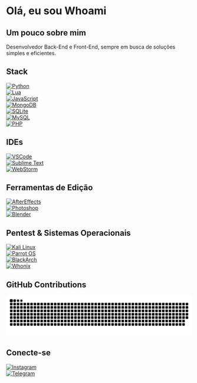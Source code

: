 # Olá, eu sou Whoami

## Um pouco sobre mim
Desenvolvedor Back-End e Front-End, sempre em busca de soluções simples e eficientes.

## Stack
[![Python](https://img.shields.io/badge/Python-3776AB?style=for-the-badge&logo=python&logoColor=white)](link_para_perfil_python)  
[![Lua](https://img.shields.io/badge/Lua-2C2D72?style=for-the-badge&logo=lua&logoColor=white)](link_para_perfil_lua)  
[![JavaScript](https://img.shields.io/badge/JavaScript-F7DF1E?style=for-the-badge&logo=javascript&logoColor=black)](link_para_perfil_javascript)  
[![MongoDB](https://img.shields.io/badge/MongoDB-%234ea94b.svg?style=for-the-badge&logo=mongodb&logoColor=white)](link_para_perfil_mongodb)  
[![SQLite](https://img.shields.io/badge/SQLite-003B57?style=for-the-badge&logo=sqlite&logoColor=white)](link_para_perfil_sqlite)  
[![MySQL](https://img.shields.io/badge/MySQL-%2300f.svg?style=for-the-badge&logo=mysql&logoColor=white)](link_para_perfil_mysql)  
[![PHP](https://img.shields.io/badge/PHP-777BB4?style=for-the-badge&logo=php&logoColor=white)](link_para_perfil_php)

## IDEs
[![VSCode](https://img.shields.io/badge/Visual%20Studio%20Code-0078d7.svg?style=for-the-badge&logo=visual-studio-code&logoColor=white)](link_para_perfil_vscode)  
[![Sublime Text](https://img.shields.io/badge/Sublime%20Text-FF9800?style=for-the-badge&logo=sublime-text&logoColor=white)](link_para_perfil_sublime)  
[![WebStorm](https://img.shields.io/badge/WebStorm-323330?style=for-the-badge&logo=webstorm&logoColor=white)](link_para_perfil_webstorm)

## Ferramentas de Edição
[![AfterEffects](https://img.shields.io/badge/After%20Effects-CF96FD?style=for-the-badge&logo=Adobe%20after%20effects&logoColor=393665)](link_para_perfil_aftereffects)  
[![Photoshop](https://img.shields.io/badge/Photoshop-31A8FF?style=for-the-badge&logo=Adobe%20Photoshop&logoColor=black)](link_para_perfil_photoshop)  
[![Blender](https://img.shields.io/badge/Blender-F5792A?style=for-the-badge&logo=blender&logoColor=white)](link_para_perfil_blender)

## Pentest & Sistemas Operacionais
[![Kali Linux](https://img.shields.io/badge/Kali_Linux-557C94?style=for-the-badge&logo=kali-linux&logoColor=white)](link_para_perfil_kali)  
[![Parrot OS](https://img.shields.io/badge/Parrot_OS-5B5B5B?style=for-the-badge&logo=parrot-os&logoColor=white)](link_para_perfil_parrot)  
[![BlackArch](https://img.shields.io/badge/BlackArch-000000?style=for-the-badge&logo=blackarch&logoColor=white)](link_para_perfil_blackarch)  
[![Whonix](https://img.shields.io/badge/Whonix-FF0000?style=for-the-badge&logo=whonix&logoColor=white)](link_para_perfil_whonix)

## GitHub Contributions
<picture>
  <source media="(prefers-color-scheme: dark)" srcset="https://raw.githubusercontent.com/platane/platane/output/github-contribution-grid-snake-dark.svg">
  <source media="(prefers-color-scheme: light)" srcset="https://raw.githubusercontent.com/platane/platane/output/github-contribution-grid-snake.svg">
  <img alt="GitHub Contributions" src="https://raw.githubusercontent.com/platane/platane/output/github-contribution-grid-snake.svg">
</picture>

## Conecte-se
[![Instagram](https://img.shields.io/badge/Instagram-E4405F?style=for-the-badge&logo=Instagram&logoColor=white)](https://www.instagram.com/wess.kjk/)  
[![Telegram](https://img.shields.io/badge/Telegram-2CA5E0?style=for-the-badge&logo=telegram&logoColor=white)](link_para_perfil_telegram)
